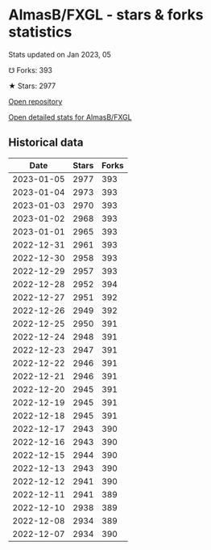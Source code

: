 # AlmasB/FXGL - stars & forks statistics

Stats updated on Jan 2023, 05

☋ Forks: 393

★ Stars: 2977

[Open repository](https://github.com/AlmasB/FXGL)

[Open detailed stats for AlmasB/FXGL](https://reviewgithub.com/rep/AlmasB/FXGL)

## Historical data
| Date | Stars | Forks |
|------|-------|-------|
| 2023-01-05 | 2977 | 393 | 
| 2023-01-04 | 2973 | 393 | 
| 2023-01-03 | 2970 | 393 | 
| 2023-01-02 | 2968 | 393 | 
| 2023-01-01 | 2965 | 393 | 
| 2022-12-31 | 2961 | 393 | 
| 2022-12-30 | 2958 | 393 | 
| 2022-12-29 | 2957 | 393 | 
| 2022-12-28 | 2952 | 394 | 
| 2022-12-27 | 2951 | 392 | 
| 2022-12-26 | 2949 | 392 | 
| 2022-12-25 | 2950 | 391 | 
| 2022-12-24 | 2948 | 391 | 
| 2022-12-23 | 2947 | 391 | 
| 2022-12-22 | 2946 | 391 | 
| 2022-12-21 | 2946 | 391 | 
| 2022-12-20 | 2945 | 391 | 
| 2022-12-19 | 2945 | 391 | 
| 2022-12-18 | 2945 | 391 | 
| 2022-12-17 | 2943 | 390 | 
| 2022-12-16 | 2943 | 390 | 
| 2022-12-15 | 2944 | 390 | 
| 2022-12-13 | 2943 | 390 | 
| 2022-12-12 | 2941 | 390 | 
| 2022-12-11 | 2941 | 389 | 
| 2022-12-10 | 2938 | 389 | 
| 2022-12-08 | 2934 | 389 | 
| 2022-12-07 | 2934 | 390 | 

